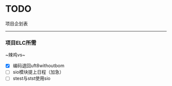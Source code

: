 # TODO  
项目企划表  

__________

### 项目ELC所需  
~辣鸡vs~  

- [x] 编码退回uft8withoutbom  
- [ ] sio模块提上日程（加急）  
- [ ] stest与stst使用sio  
